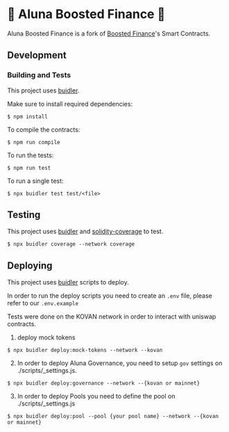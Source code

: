 # 🚀 Aluna Boosted Finance 🚀

Aluna Boosted Finance is a fork of [Boosted Finance](https://github.com/Boosted-Finance/smart-contracts)'s
Smart Contracts.

## Development

### Building and Tests
This project uses [buidler](https://buidler.dev/).

Make sure to install required dependencies:
```
$ npm install
```

To compile the contracts:
```
$ npm run compile
```

To run the tests:
```
$ npm run test
```

To run a single test:
```
$ npx buidler test test/<file>
```

## Testing

This project uses [buidler](https://buidler.dev/) and [solidity-coverage](https://blog.colony.io/code-coverage-for-solidity-eecfa88668c2/) to test.

```
$ npx buidler coverage --network coverage
```


## Deploying

This project uses [buidler](https://buidler.dev/) scripts to deploy. 

In order to run the deploy scripts you need to create an `.env` file, please refer to our `.env.example`

Tests were done on the KOVAN network in order to interact with uniswap contracts.

1. deploy mock tokens

```
$ npx buidler deploy:mock-tokens --network --kovan
```

2. In order to deploy Aluna Governance, you need to setup `gov` settings on ./scripts/_settings.js.

```
$ npx buidler deploy:governance --network --{kovan or mainnet}
```

3. In order to deploy Pools you need to define the pool on ./scripts/_settings.js 

```
$ npx buidler deploy:pool --pool {your pool name} --network --{kovan or mainnet}
```
